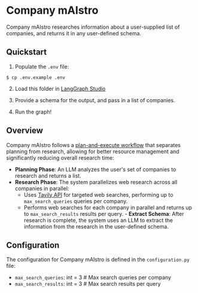 # Company mAIstro

Company mAIstro researches information about a user-supplied list of companies, and returns it in any user-defined schema.

## Quickstart

1. Populate the `.env` file: 
```
$ cp .env.example .env
```

2. Load this folder in [LangGraph Studio](https://github.com/langchain-ai/langgraph-studio?tab=readme-ov-file#download) 

3. Provide a schema for the output, and pass in a list of companies. 

4. Run the graph! 

## Overview

 Company mAIstro follows a [plan-and-execute workflow](https://github.com/assafelovic/gpt-researcher) that separates planning from research, allowing for better resource management and significantly reducing overall research time:

   - **Planning Phase**: An LLM analyzes the user's set of companies to research and returns a list. 
   - **Research Phase**: The system parallelizes web research across all companies in parallel:
     - Uses [Tavily API](https://tavily.com/) for targeted web searches, performing up to `max_search_queries` queries per company.
     - Performs web searches for each company in parallel and returns up to `max_search_results` results per query.
    - **Extract Schema**: After research is complete, the system uses an LLM to extract the information from the research in the user-defined schema.

## Configuration

The configuration for Company mAIstro is defined in the `configuration.py` file: 
* `max_search_queries`: int = 3 # Max search queries per company
* `max_search_results`: int = 3 # Max search results per query